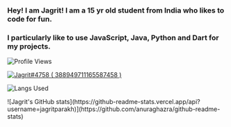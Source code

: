 ### Hey! I am Jagrit! I am a 15 yr old student from India who likes to code for fun.
### I particularly like to use JavaScript, Java, Python and Dart for my projects.

<p ## literally me <img src= "https://cdn.discordapp.com/emojis/894175687878017055.png?size=80" alt='stats' width="20px">

<p> <img src="https://komarev.com/ghpvc/?username=thecodersimp" alt="Profile Views" /> </p>  

<p>
  <a href="https://discord.com/users/388949711165587458">
     <img src="https://discord.c99.nl/widget/theme-3/388949711165587458.png" alt="Jagrit#4758 ( 388949711165587458 )"/>
       </a>
</p>
<p> <img src="https://github-readme-stats.vercel.app/api/top-langs/?username=JagritParakh&theme=dark&layout=compact&langs_count=7" alt="Langs Used"/> </p>
![Jagrit's GitHub stats](https://github-readme-stats.vercel.app/api?username=jagritparakh)](https://github.com/anuraghazra/github-readme-stats)
